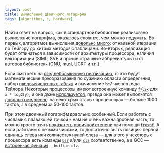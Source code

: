 ```yaml
---
layout: post
title: Вычисление двоичного логарифма
tags: [algorithms, c, hardware]
---
```

Найти ответ на вопрос, как в стандартной библиотеке реализовано вычисление логарифма, оказалось сложнее, чем можно подумать. Во-первых, алгоритмов вычисления [довольно много](https://en.wikipedia.org/wiki/Logarithm#Calculation): от наивной итерации по Тейлору до хитрых методов с таблицами. Во-вторых, реализация будет отличаться в зависимости от архитектуры процессора, наличия векторизации (SIMD, SVE и прочие страшные аббревиатуры) и от авторов библиотеки (GNU, musl, UCRT и т.п.).

Если смотреть на [среднебольничную реализацию](https://sourceware.org/git/?p=glibc.git;a=blob;f=sysdeps/ieee754/dbl-64/e_log2.c;hb=d1dcb565a1fb5829f9476a1438c30eccc4027d04), то это будут математические преобразования по сужению области определения, набор [предвычисленных таблиц](https://en.wikipedia.org/wiki/Lookup_table) и вычисление 5-7 членов ряда Тейлора. Некоторые процессоры имеют встроенную команду [`fyl2x`](https://www.felixcloutier.com/x86/fyl2x) для `x * log2(y)`, и она даже [используется](https://sourceware.org/git/?p=glibc.git;a=blob;f=sysdeps/x86_64/fpu/e_log2l.S;h=dd3d9cb86aa2b13f7aeb1df879d7c13f69676de9;hb=d1dcb565a1fb5829f9476a1438c30eccc4027d04), правда она может выполнятся [довольно медленно](https://www.agner.org/optimize/instruction_tables.pdf): на некоторых старых процессорах — больше 1000 тактов, а в среднем за 50-100 тактов.

При этом двоичный логарифм довольно особенный. Если работать с числами с плавающей точкой и нам не очень важна дробная часть, то можно просто взять [показатель двоичной степени](https://float.exposed/0xdeadb00b) при помощи [`frexpf`](https://pubs.opengroup.org/onlinepubs/9699919799/functions/frexpf.html). А если работаем с целыми числами, то достаточно знать позицию первой единицы слева или количество нулей слева — для этого у некоторых процессора есть команды [`bsr`](https://www.felixcloutier.com/x86/bsr) и/или [`clz`](https://developer.arm.com/documentation/dui0068/b/ARM-Instruction-Reference/ARM-general-data-processing-instructions/CLZ) соответственно, а в GCC — [встроенная функция](https://gcc.gnu.org/onlinedocs/gcc/Other-Builtins.html#index-_005f_005fbuiltin_005fclz) `__builtin_clz`.
 

